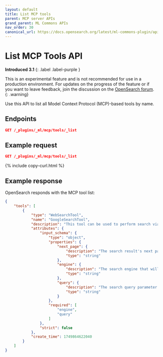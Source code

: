 ```yaml
---
layout: default
title: List MCP tools 
parent: MCP server APIs
grand_parent: ML Commons APIs
nav_order: 30
canonical_url: https://docs.opensearch.org/latest/ml-commons-plugin/api/mcp-server-apis/list-mcp-tools/
---
```


# List MCP Tools API
**Introduced 3.1**
{: .label .label-purple }

This is an experimental feature and is not recommended for use in a production environment. For updates on the progress of the feature or if you want to leave feedback, join the discussion on the [OpenSearch forum](https://forum.opensearch.org/).    
{: .warning}

Use this API to list all Model Context Protocol (MCP)-based tools by name.

## Endpoints

```json
GET /_plugins/_ml/mcp/tools/_list
```

## Example request

```json
GET /_plugins/_ml/mcp/tools/_list
```
{% include copy-curl.html %}

## Example response

OpenSearch responds with the MCP tool list:

```json
{
    "tools": [
        {
            "type": "WebSearchTool",
            "name": "GoogleSearchTool",
            "description": "This tool can be used to perform search via google engine and parse the content of the searched results",
            "attributes": {
                "input_schema": {
                    "type": "object",
                    "properties": {
                        "next_page": {
                            "description": "The search result's next page link. If this is provided, the WebSearchTool will fetch the next page results using this link and crawl the links on the page.",
                            "type": "string"
                        },
                        "engine": {
                            "description": "The search engine that will be used by the tool.",
                            "type": "string"
                        },
                        "query": {
                            "description": "The search query parameter that will be used by the engine to perform the search.",
                            "type": "string"
                        }
                    },
                    "required": [
                        "engine",
                        "query"
                    ]
                },
                "strict": false
            },
            "create_time": 1749864622040
        }
    ]
}
```